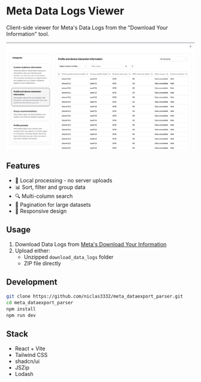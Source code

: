 # Meta Data Logs Viewer

Client-side viewer for Meta's Data Logs from the "Download Your Information" tool.

![Log Viewer Demo](https://raw.githubusercontent.com/niclas3332/meta_dataexport_parser/master/demo.png)

## Features

- 📁 Local processing - no server uploads
- 📊 Sort, filter and group data
- 🔍 Multi-column search
- 📑 Pagination for large datasets
- 📱 Responsive design

## Usage

1. Download Data Logs from [Meta's Download Your Information](https://accountscenter.facebook.com/info_and_permissions/dyi/?entry_point=notification)
2. Upload either:
    - Unzipped `download_data_logs` folder
    - ZIP file directly

## Development

```bash
git clone https://github.com/niclas3332/meta_dataexport_parser.git
cd meta_dataexport_parser
npm install
npm run dev
```

## Stack

- React + Vite
- Tailwind CSS
- shadcn/ui
- JSZip
- Lodash

